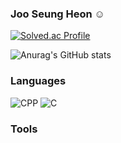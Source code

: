 ### Joo Seung Heon ☺️

[![Solved.ac Profile](http://mazassumnida.wtf/api/v2/generate_badge?boj=joojk01)](https://solved.ac/joojk01/)


![Anurag's GitHub stats](https://github-readme-stats.vercel.app/api?username=heonjs&show_icons=true&theme=radical)

### Languages

![CPP](https://img.shields.io/badge/CPP-00599C.svg?&style=for-the-badge&logo=cplusplus&logoColor=white)
![C](https://img.shields.io/badge/C-A8B9CC.svg?&style=for-the-badge&logo=C&logoColor=white)

### Tools

